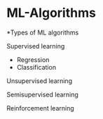 # ML-Algorithms

*Types of ML algorithms 

Supervised learning

- Regression
- Classification

Unsupervised learning

Semisupervised learning

Reinforcement learning 

